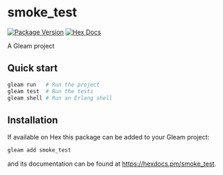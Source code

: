 # smoke_test

[![Package Version](https://img.shields.io/hexpm/v/smoke_test)](https://hex.pm/packages/smoke_test)
[![Hex Docs](https://img.shields.io/badge/hex-docs-ffaff3)](https://hexdocs.pm/smoke_test/)

A Gleam project

## Quick start

```sh
gleam run   # Run the project
gleam test  # Run the tests
gleam shell # Run an Erlang shell
```

## Installation

If available on Hex this package can be added to your Gleam project:

```sh
gleam add smoke_test
```

and its documentation can be found at <https://hexdocs.pm/smoke_test>.
